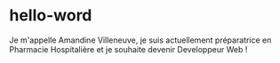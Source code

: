 # hello-word

Je m'appelle Amandine Villeneuve, je suis actuellement préparatrice en Pharmacie Hospitalière et je souhaite devenir Developpeur Web !
